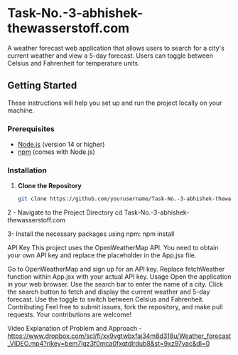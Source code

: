 # Task-No.-3-abhishek-thewasserstoff.com

A weather forecast web application that allows users to search for a city's current weather and view a 5-day forecast. Users can toggle between Celsius and Fahrenheit for temperature units.

## Getting Started

These instructions will help you set up and run the project locally on your machine.

### Prerequisites

- [Node.js](https://nodejs.org/) (version 14 or higher)
- [npm](https://www.npmjs.com/) (comes with Node.js)

### Installation

1. **Clone the Repository**

   ```bash
   git clone https://github.com/yourusername/Task-No.-3-abhishek-thewasserstoff.com.git

2 - Navigate to the Project Directory
cd Task-No.-3-abhishek-thewasserstoff.com

3- Install the necessary packages using npm:
npm install

API Key
This project uses the OpenWeatherMap API. You need to obtain your own API key and replace the placeholder in the App.jsx file.

Go to OpenWeatherMap and sign up for an API key.
 Replace fetchWeather function within App.jsx with your actual API key.
Usage
Open the application in your web browser.
Use the search bar to enter the name of a city.
Click the search button to fetch and display the current weather and 5-day forecast.
Use the toggle to switch between Celsius and Fahrenheit.
Contributing
Feel free to submit issues, fork the repository, and make pull requests. Your contributions are welcome!


Video Explanation of Problem and Approach - https://www.dropbox.com/scl/fi/xx9vgtwbxfaj34m8d318u/Weather_forecast_VIDEO.mp4?rlkey=bem7lgz3f0mca0fxqtdlrdub8&st=9xz97vac&dl=0